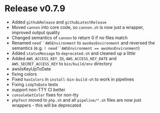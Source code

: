 # Release v0.7.9

- Added `githubRelease` and `githubLatestRelease`
- Moved `cannon` into core code, so `cannon.sh` is now just a wrapper, improved output quality
- Changed semantics of `cannon` to return 0 if no files match
- Renamed `need``AWSEnvironment` to `awsHasEnvironment` and reversed the semantics (e.g. `! need``AWSEnvironment == awsHasEnvironment`)
- Added `statusMessage` to `deprecated.sh` and cleaned up a little
- Added `AWS_ACCESS_KEY_ID`, `AWS_ACCESS_KEY_DATE` and `AWS_SECRET_ACCESS_KEY` to `bin/build/env` directory
- awsIsKeyUpToDate
- fixing colors
- Fixed `hasColors` in `install-bin-build-sh` to work in pipelines
- Fixing `isUpToDate` tests
- support non-TTY CI better
- `consoleGetColor` fixes for non-tty
- `phpTest` moved to `php.sh` and all `pipeline/*.sh` files are now just wrappers - this will be deprecated
